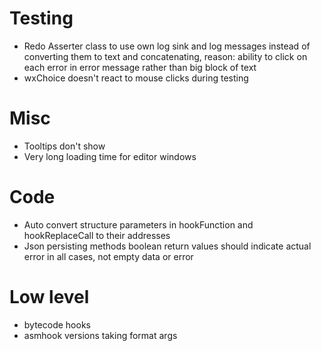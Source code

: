 # Testing
* Redo Asserter class to use own log sink and log messages instead of converting them to text and concatenating, reason: ability to click on each error in error message rather than big block of text
* wxChoice doesn't react to mouse clicks during testing

# Misc
* Tooltips don't show
* Very long loading time for editor windows

# Code
* Auto convert structure parameters in hookFunction and hookReplaceCall to their addresses
* Json persisting methods boolean return values should indicate actual error in all cases, not empty data or error

# Low level
* bytecode hooks
* asmhook versions taking format args